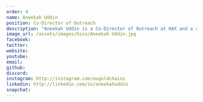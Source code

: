 ```yaml
---
order: 4
name: Aneekah Uddin
position: Co-Director of Outreach
description: "Aneekah Uddin is a Co-Director of Outreach at HAX and a senior at Montclair High School in NJ. At HAX, she is involved in external communication and outreach with all partners and sponsors of HAX and HAXathons. As a tech enthusiast and social justice advocate, she loves promoting tech to underrepresented groups in order to foster a more inclusive field. Outside of HAX, she is involved in a wide range of STEM related extracurriculars, civics projects and fencing. In her free time, Aneekah is reading from her ever growing stack of books or creating something-- whether that's brownies, a friendship bracelet, or a photo frame."
image_url: /assets/images/bios/Aneekah Uddin.jpg
facebook: 
twitter: 
website: 
youtube: 
email: 
github: 
discord: 
instagram: http://instagram.com/augoldchainz
linkedin: http://linkedin.com/in/aneekahuddin
snapchat: 
---
```

